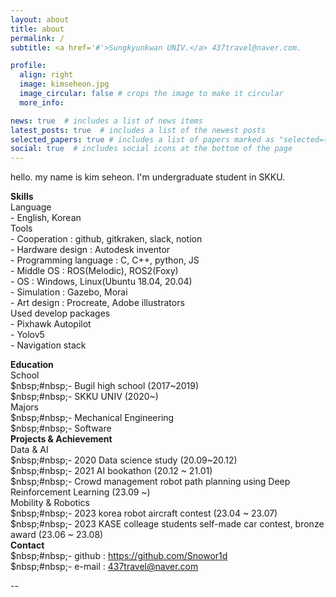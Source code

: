 ```yaml
---
layout: about
title: about
permalink: /
subtitle: <a href='#'>Sungkyunkwan UNIV.</a> 437travel@naver.com.

profile:
  align: right
  image: kimseheon.jpg
  image_circular: false # crops the image to make it circular
  more_info: 

news: true  # includes a list of news items
latest_posts: true  # includes a list of the newest posts
selected_papers: true # includes a list of papers marked as "selected={true}"
social: true  # includes social icons at the bottom of the page
---
```

hello. my name is kim seheon. I'm undergraduate student in SKKU.

**Skills**  
    Language    
        - English, Korean  
    Tools  
        - Cooperation : github, gitkraken, slack, notion  
        - Hardware design : Autodesk inventor  
        - Programming language : C, C++, python, JS  
        - Middle OS : ROS(Melodic), ROS2(Foxy)  
        - OS : Windows, Linux(Ubuntu 18.04, 20.04)  
        - Simulation : Gazebo, Morai  
        - Art design : Procreate, Adobe illustrators  
    Used develop packages  
        - Pixhawk Autopilot  
        - Yolov5  
        - Navigation stack  

**Education**  
    School  
        $nbsp;#nbsp;- Bugil high school (2017~2019)  
        $nbsp;#nbsp;- SKKU UNIV (2020~)  
    Majors  
        $nbsp;#nbsp;- Mechanical Engineering  
        $nbsp;#nbsp;- Software  
**Projects & Achievement**  
    Data & AI  
        $nbsp;#nbsp;- 2020 Data science study (20.09~20.12)  
        $nbsp;#nbsp;- 2021 AI bookathon (20.12 ~ 21.01)  
        $nbsp;#nbsp;- Crowd management robot path planning using Deep Reinforcement Learning (23.09 ~)  
    Mobility & Robotics  
        $nbsp;#nbsp;- 2023 korea robot aircraft contest (23.04 ~ 23.07)  
        $nbsp;#nbsp;- 2023 KASE colleage students self-made car contest, bronze award (23.06 ~ 23.08)  
**Contact**  
        $nbsp;#nbsp;- github : https://github.com/Snowor1d  
        $nbsp;#nbsp;- e-mail : 437travel@naver.com  

  

--